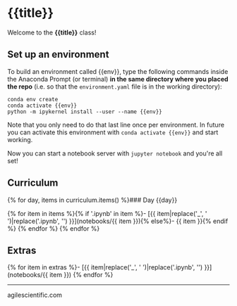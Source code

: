 # {{title}}

Welcome to the **{{title}}** class!


## Set up an environment

To build an environment called {{env}}, type the following commands inside the Anaconda Prompt (or terminal) **in the same directory where you placed the repo** (i.e. so that the `environment.yaml` file is in the working directory):

```
conda env create
conda activate {{env}}
python -m ipykernel install --user --name {{env}}
```

Note that you only need to do that last line once per environment. In future you can activate this environment with `conda activate {{env}}` and start working.

Now you can start a notebook server with `jupyter notebook` and you're all set!


## Curriculum

{% for day, items in curriculum.items() %}### Day {{day}}

{% for item in items %}{% if '.ipynb' in item %}- [{{ item|replace('_', ' ')|replace('.ipynb', '') }}](notebooks/{{ item }}){% else%}- {{ item }}{% endif %}
{% endfor %}
{% endfor %}
## Extras

{% for item in extras %}- [{{ item|replace('_', ' ')|replace('.ipynb', '') }}](notebooks/{{ item }})
{% endfor %}

---

agilescientific.com